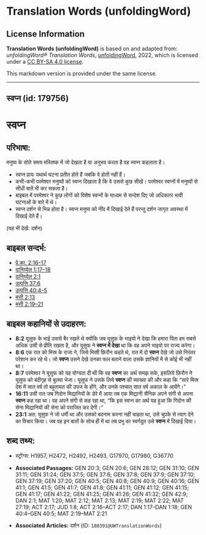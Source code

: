 # Translation Words (unfoldingWord)

## License Information

**Translation Words (unfoldingWord)** is based on and adapted from: _unfoldingWord® Translation Words_, [unfoldingWord](https://unfoldingword.org/utw), 2022, which is licensed under a [CC BY-SA 4.0 license](https://creativecommons.org/licenses/by-sa/4.0/legalcode.en).

This markdown version is provided under the same license.



--------------------------------

## स्वप्न (id: 179756)

स्वप्न
======

परिभाषा:
--------

मनुष्य के सोते समय मस्तिष्क में जो देखता है या अनुभव करता है वह स्वप्न कहलाता है।

* स्वप्न प्रायः यथार्थ घटना प्रतीत होते हैं जबकि वे होती नहीं हैं।
* कभी\-कभी परमेश्वर मनुष्यों को स्वप्न दिखाता है कि वे उससे कुछ सीखें। परमेश्वर स्वप्नों में मनुष्यों से सीधी बातें भी कर सकता है।
* बाइबल में परमेश्वर ने कुछ लोगों को विशेष स्वप्नों के माध्यम से सन्देश दिए जो अधिकतर भावी घटनाओं के बारे में थे।
* स्वप्न दर्शन से भिन्न होता है। स्वप्न मनुष्य को नींद में दिखाई देते हैं परन्तु दर्शन जागृत अवस्था में दिखाई देते हैं।

(यह भी देखें: दर्शन)

बाइबल सन्दर्भ:
--------------

* [प्रे.का. 2:16–17](https://ref.ly/Acts2:16-Acts2:17)
* [दानिय्येल 1:17–18](https://ref.ly/Dan1:17-Dan1:18)
* [दानिय्येल 2:1](https://ref.ly/Dan2:1)
* [उत्पत्ति 37:6](https://ref.ly/Gen37:6)
* [उत्पत्ति 40:4–5](https://ref.ly/Gen40:4-Gen40:5)
* [मत्ती 2:13](https://ref.ly/Matt2:13)
* [मत्ती 2:19–21](https://ref.ly/Matt2:19-Matt2:21)

बाइबल कहानियों से उदाहरण:
-------------------------

* **8:2** यूसुफ के भाई उससे बैर रखते थे क्योंकि जब यूसुफ के भाइयो ने देखा कि हमारा पिता हम सबसे अधिक उसी से प्रीति रखता है, और यूसुफ ने **स्वप्न में देखा** था कि वह अपने भाइयो पर राज्य करेगा।
* **8:6** एक रात को मिस्र के राजा ने, जिसे मिस्री फ़िरौन कहते थे, रात में दो **स्वप्न** देखे जो उसे निरंतर परेशान कर रहे थे। जो **स्वप्न** उसने देखे उनका फल बताने वाला उसके ज्ञानियों में से कोई भी नहीं था।
* **8:7** परमेश्वर ने यूसुफ को यह योग्यता दी थी कि वह **स्वप्न** का अर्थ समझ सके, इसलिये फ़िरौन ने यूसुफ को बंदीगृह से बुलवा भेजा। यूसुफ ने उसके लिये **स्वप्न** की व्याख्या की और कहा कि “सारे मिस्र देश में सात वर्ष तो बहुतायत की उपज के होंगे, और उनके पश्चात् सात वर्ष अकाल के आयेंगे।”
* **16:11** उसी रात जब गिदोन मिद्यानियों के डेरे में आया तब एक मिद्यानी सैनिक अपने संगी से अपना **स्वप्न** कह रहा था। वह अपने संगी से कह रहा था, “कि इस स्वप्न का अर्थ यह हुआ कि गिदोन की सेना मिद्यानियों की सेना को पराजित कर देगी।”
* **23:1** अत: यूसुफ ने जो धर्मी था और उसको बदनाम करना नहीं चाहता था, उसे चुपके से त्याग देने का विचार किया। जब वह इन बातों के सोच ही में था तब प्रभु का स्वर्गदूत उसे **स्वप्न** में दिखाई दिया।

शब्द तथ्य:
----------

* स्ट्रोंग्स: H1957, H2472, H2492, H2493, G17970, G17980, G36770

* **Associated Passages:** GEN 20:3; GEN 20:6; GEN 28:12; GEN 31:10; GEN 31:11; GEN 31:24; GEN 37:5; GEN 37:6; GEN 37:8; GEN 37:9; GEN 37:10; GEN 37:19; GEN 37:20; GEN 40:5; GEN 40:8; GEN 40:9; GEN 40:16; GEN 41:1; GEN 41:5; GEN 41:7; GEN 41:8; GEN 41:11; GEN 41:12; GEN 41:15; GEN 41:17; GEN 41:22; GEN 41:25; GEN 41:26; GEN 41:32; GEN 42:9; DAN 2:1; MAT 1:20; MAT 2:12; MAT 2:13; MAT 2:19; MAT 2:22; MAT 27:19; ACT 2:17; JUD 1:8; ACT 2:16–ACT 2:17; DAN 1:17–DAN 1:18; GEN 40:4–GEN 40:5; MAT 2:19–MAT 2:21
* **Associated Articles:** दर्शन (ID: `180391@UWTranslationWords`)


